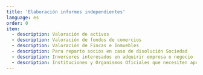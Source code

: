 ```yaml
---
title: 'Elaboración informes independientes'
language: es
order: 0
item:
  - description: Valoración de activos
  - description: Valoración de fondos de comercios
  - description: Valoración de Fincas e Inmuebles
  - description: Para reparto socios en caso de disolución Sociedad
  - description: Inversores interesados en adquirir empresa o negocio
  - description: Instituciones y Organismos Oficiales que necesiten apoyo externo
---
```

